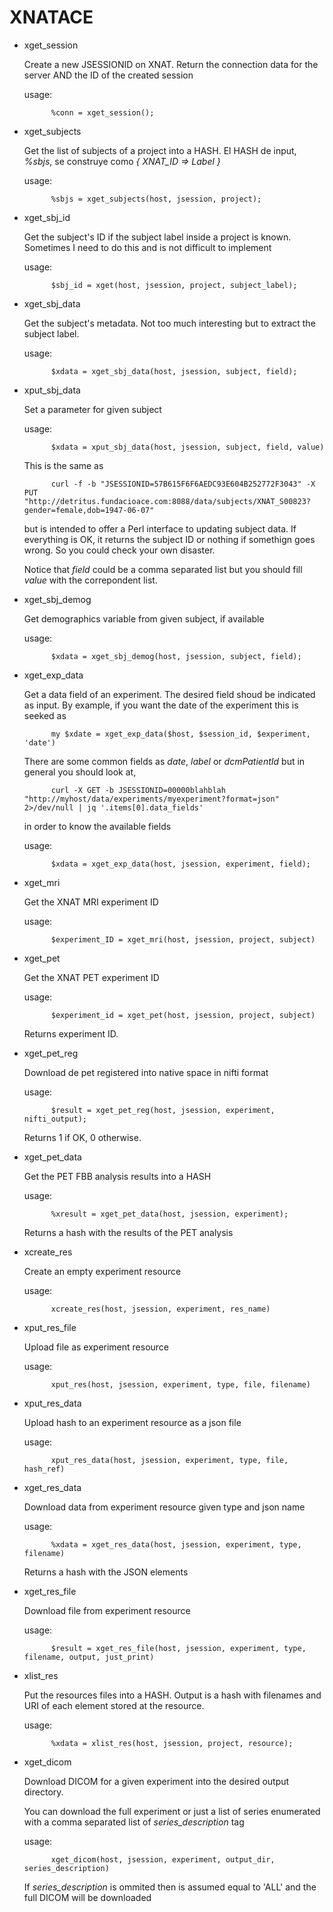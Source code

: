 # XNATACE

- xget\_session

    Create a new JSESSIONID on XNAT. Return the connection data
    for the server AND the ID of the created session

    usage: 

            %conn = xget_session();

- xget\_subjects

    Get the list of subjects of a project into a HASH. 
    El HASH de input, _%sbjs_, se construye como _{ XNAT\_ID => Label }_

    usage: 

            %sbjs = xget_subjects(host, jsession, project);

- xget\_sbj\_id

    Get the subject's ID if the subject label inside a project is known.
    Sometimes I need to do this and is not difficult to implement

    usage:

            $sbj_id = xget(host, jsession, project, subject_label);

- xget\_sbj\_data

    Get the subject's metadata. Not too much interesting but to extract
    the subject label.

    usage:

            $xdata = xget_sbj_data(host, jsession, subject, field);

- xput\_sbj\_data 

    Set a parameter for given subject

    usage:

            $xdata = xput_sbj_data(host, jsession, subject, field, value)

    This is the same as 

            curl -f -b "JSESSIONID=57B615F6F6AEDC93E604B252772F3043" -X PUT "http://detritus.fundacioace.com:8088/data/subjects/XNAT_S00823?gender=female,dob=1947-06-07"

    but is intended to offer a Perl interface to updating subject data. If everything is OK, it returns the subject ID or nothing if somethign  goes wrong. So you could check your own disaster.

    Notice that _field_ could be a comma separated list but you should fill _value_ with the correpondent list.

- xget\_sbj\_demog

    Get demographics variable from given subject, if available

    usage:

            $xdata = xget_sbj_demog(host, jsession, subject, field);

- xget\_exp\_data

    Get a data field of an experiment.
    The desired field shoud be indicated as input.
    By example, if you want the date of the experiment this is 
    seeked as 

            my $xdate = xget_exp_data($host, $session_id, $experiment, 'date')

    There are some common fields as _date_, _label_ or _dcmPatientId_ 
    but in general  you should look at,

            curl -X GET -b JSESSIONID=00000blahblah "http://myhost/data/experiments/myexperiment?format=json" 2>/dev/null | jq '.items[0].data_fields'

    in order to know the available fields

    usage:

            $xdata = xget_exp_data(host, jsession, experiment, field);

- xget\_mri

    Get the XNAT MRI experiment ID

    usage: 

            $experiment_ID = xget_mri(host, jsession, project, subject)

- xget\_pet

    Get the XNAT PET experiment ID

    usage: 

            $experiment_id = xget_pet(host, jsession, project, subject)

    Returns experiment ID.

- xget\_pet\_reg

    Download de pet registered into native space in nifti format

    usage: 

            $result = xget_pet_reg(host, jsession, experiment, nifti_output);

    Returns 1 if OK, 0 otherwise.

- xget\_pet\_data

    Get the PET FBB analysis results into a HASH

    usage:

            %xresult = xget_pet_data(host, jsession, experiment);

    Returns a hash with the results of the PET analysis

- xcreate\_res 

    Create an empty experiment resource

    usage:

            xcreate_res(host, jsession, experiment, res_name)

- xput\_res\_file

    Upload file as experiment resource

    usage:

            xput_res(host, jsession, experiment, type, file, filename)

- xput\_res\_data 

    Upload hash to an experiment resource as a json file

    usage:

            xput_res_data(host, jsession, experiment, type, file, hash_ref)

- xget\_res\_data

    Download data from experiment resource given type and json name

    usage:

            %xdata = xget_res_data(host, jsession, experiment, type, filename)

    Returns a hash with the JSON elements

- xget\_res\_file

    Download file from experiment resource

    usage:

            $result = xget_res_file(host, jsession, experiment, type, filename, output, just_print)

- xlist\_res

    Put the resources files into a HASH. 
    Output is a hash with filenames and URI of each element stored at the resource.

    usage:

            %xdata = xlist_res(host, jsession, project, resource); 

- xget\_dicom

    Download DICOM for a given experiment into the desired output directory.

    You can download the full experiment or just a list of series enumerated with a comma separated list of _series\_description_ tag

    usage:

            xget_dicom(host, jsession, experiment, output_dir, series_description)

    If _series\_description_ is ommited then is assumed equal to 'ALL' and the full DICOM will be downloaded
